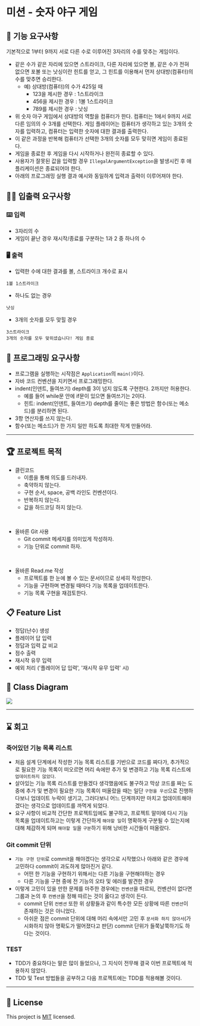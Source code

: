 # 미션 - 숫자 야구 게임

## 🚀 기능 요구사항

기본적으로 1부터 9까지 서로 다른 수로 이루어진 3자리의 수를 맞추는 게임이다.

- 같은 수가 같은 자리에 있으면 스트라이크, 다른 자리에 있으면 볼, 같은 수가 전혀 없으면 포볼 또는 낫싱이란 힌트를 얻고, 그 힌트를 이용해서 먼저 상대방(컴퓨터)의 수를 맞추면 승리한다.
  - 예) 상대방(컴퓨터)의 수가 425일 때
    - 123을 제시한 경우 : 1스트라이크
    - 456을 제시한 경우 : 1볼 1스트라이크
    - 789를 제시한 경우 : 낫싱
- 위 숫자 야구 게임에서 상대방의 역할을 컴퓨터가 한다. 컴퓨터는 1에서 9까지 서로 다른 임의의 수 3개를 선택한다. 게임 플레이어는 컴퓨터가 생각하고 있는 3개의 숫자를 입력하고, 컴퓨터는 입력한 숫자에 대한 결과를 출력한다.
- 이 같은 과정을 반복해 컴퓨터가 선택한 3개의 숫자를 모두 맞히면 게임이 종료된다.
- 게임을 종료한 후 게임을 다시 시작하거나 완전히 종료할 수 있다.
- 사용자가 잘못된 값을 입력할 경우 `IllegalArgumentException`을 발생시킨 후 애플리케이션은 종료되어야 한다.
- 아래의 프로그래밍 실행 결과 예시와 동일하게 입력과 출력이 이루어져야 한다.


## ✍🏻 입출력 요구사항

### ⌨️ 입력

- 3자리의 수
- 게임이 끝난 경우 재시작/종료를 구분하는 1과 2 중 하나의 수

### 🖥 출력

- 입력한 수에 대한 결과를 볼, 스트라이크 개수로 표시

```
1볼 1스트라이크
```

- 하나도 없는 경우

```
낫싱
```

- 3개의 숫자를 모두 맞힐 경우

```
3스트라이크
3개의 숫자를 모두 맞히셨습니다! 게임 종료
```

## 🎱 프로그래밍 요구사항

- 프로그램을 실행하는 시작점은 `Application`의 `main()`이다.
- 자바 코드 컨벤션을 지키면서 프로그래밍한다.
- indent(인덴트, 들여쓰기) depth를 3이 넘지 않도록 구현한다. 2까지만 허용한다.
  - 예를 들어 while문 안에 if문이 있으면 들여쓰기는 2이다.
  - 힌트: indent(인덴트, 들여쓰기) depth를 줄이는 좋은 방법은 함수(또는 메소드)를 분리하면 된다.
- 3항 연산자를 쓰지 않는다.
- 함수(또는 메소드)가 한 가지 일만 하도록 최대한 작게 만들어라.

---

## 🏆 프로젝트 목적
- 클린코드
  - 이름을 통해 의도를 드러내자.
  - 축약하지 않는다.
  - 구현 순서, space, 공백 라인도 컨벤션이다.
  - 반복하지 않는다.
  - 값을 하드코딩 하지 않는다.
  
<br>

- 올바른 Git 사용
  - Git commit 메세지를 의미있게 작성하자.
  - 기능 단위로 commit 하자.

<br>

- 올바른 Read.me 작성
  - 프로젝트를 한 눈에 볼 수 있는 문서이므로 상세히 작성한다.
  - 기능을 구현하며 변경될 때마다 기능 목록을 업데이트한다.
  - 기능 목록 구현을 재검토한다.

## 📋 Feature List
- 정답(난수) 생성
- 플레이어 답 입력
- 정답과 입력 값 비교
- 점수 출력
- 재시작 유무 입력
- 예외 처리 ('플레이어 답 입력', '재시작 유무 입력' 시)

## 🧾 Class Diagram
![](../../../../Downloads/BaseballGame_Class_Diagram.jpg)

---

## ⌛️ 회고
### 죽어있던 기능 목록 리스트
- 처음 설계 단계에서 작성한 기능 목록 리스트를 기반으로 코드를 짜다가, 추가적으로 필요한 기능 목록이 떠오르면 머리 속에만 추가 및 변경하고 기능 목록 리스트에 `업데이트하지 않았다`.
- 살아있는 기능 목록 리스트를 만들겠다 생각했음에도 불구하고 막상 코드를 짜는 도중에 추가 및 변경이 필요한 기능 목록이 떠올랐을 때는 일단 `구현을 우선`으로 진행하다보니 업데이트 누락이 생기고, 그러다보니 어느 단계까지만 마치고 업데이트해야겠다는 생각으로 업데이트를 까먹게 되었다.
- 요구 사항이 비교적 간단한 프로젝트임에도 불구하고, 프로젝트 말미에 다시 기능 목록을 업데이트하고는 이렇게 간단하게 `해야할 일`이 명확하게 구분될 수 있는지에 대해 체감하게 되며 `해야할 일`을 `구분`하기 위해 낭비한 시간들이 떠올랐다.


### Git commit 단위
- `기능 구현 단위`로 commit을 해야겠다는 생각으로 시작했으나 아래와 같은 경우에 고민하다 commit이 과도하게 많아진거 같다.
  - 어떤 한 기능을 구현하기 위해서는 다른 기능을 구현해야하는 경우
  - 다른 기능을 구현 중에 전 기능의 오타 및 에러를 발견한 경우
- 이렇게 고민이 있을 만한 문제를 마주한 경우에는 `컨벤션`을 따르되, 컨벤션이 없다면 그룹과 논의 후 `컨벤션`을 정해 따르는 것이 옳다고 생각이 든다. 
  - commit 단위 `컨벤션` 또한 위 상황들과 같이 특수한 모든 상황에 따른 `컨벤션`이 존재하는 것은 아니었다.
  - 아쉬운 점은 commit 단위에 대해 머리 속에서만 고민 후 `문서화 하지 않아서`(가시화하지 않아 명확도가 떨어졌다고 판단) commit 단위가 들쭉날쭉하기도 하다는 것이다.

### TEST
- TDD가 중요하다는 말은 많이 들었으나, 그 지식이 전무해 결국 이번 프로젝트에 적용하지 않았다.
- TDD 및 Test 방법들을 공부하고 다음 프로젝트에는 TDD를 적용해볼 것이다.
---

## 📝 License

This project is [MIT](https://github.com/woowacourse/java-baseball-precourse/blob/master/LICENSE) licensed.
